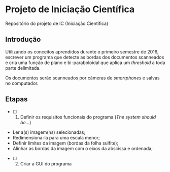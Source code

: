 # Projeto de Iniciação Científica
Repositório do projeto de IC (Iniciação Científica)

## Introdução
Utilizando os conceitos aprendidos durante o primeiro semestre de 2016, escrever um programa que detecte as bordas dos documentos 
scanneados e cria uma função de plano e bi-paraboloidal que aplica um *threshold* a toda parte delimitada.

Os documentos serão scanneados por câmeras de *smartphones* e salvas no computador.

## Etapas
- [ ] 1. Definir os requisitos funcionais do programa (*The system should be...*)
- Ler a(s) imagem(ns) selecionadas;
- Redimensiona-la para uma escala menor;
- Definir limites da imagem (bordas da folha sulfite);
- Alinhar as bordas da imagem com o eixos da abscissa e ordenada;
- [ ] 2. Criar a GUI do programa
